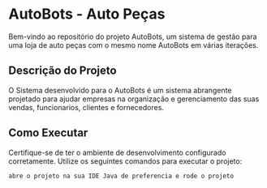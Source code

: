# AutoBots - Auto Peças

Bem-vindo ao repositório do projeto AutoBots, um sistema de gestão para uma loja de auto peças com o mesmo nome AutoBots em várias iterações.

## Descrição do Projeto

O Sistema desenvolvido para o AutoBots é um sistema abrangente projetado para ajudar empresas na organização e gerenciamento das suas vendas, funcionarios, clientes e fornecedores.

## Como Executar

Certifique-se de ter o ambiente de desenvolvimento configurado corretamente. Utilize os seguintes comandos para executar o projeto:

```bash
abre o projeto na sua IDE Java de preferencia e rode o projeto
